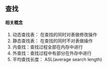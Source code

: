 ## 查找  

#### 相关概念

1. 动态查找表： 在查找的同时对表做修改操作  
2. 静态查找表： 在查找的同时不对表做操作  
3. 内查找：查找过程全部在内存中进行  
4. 外查找：查找过程中有部分在外存中进行  
5. 平均查找长度： ASL(average search length)  


